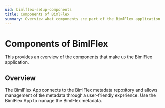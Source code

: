 ```yaml
---
uid: bimlflex-setup-components
title: Components of BimlFlex
summary: Overview what components are part of the BimlFlex application
---
```

# Components of BimlFlex

This provides an overview of the components that make up the BimlFlex application.

## Overview

The BimlFlex App connects to the BimlFlex metadata repository and allows management of the metadata through a user-friendly experience. Use the BimlFlex App to manage the BimlFlex metadata.
